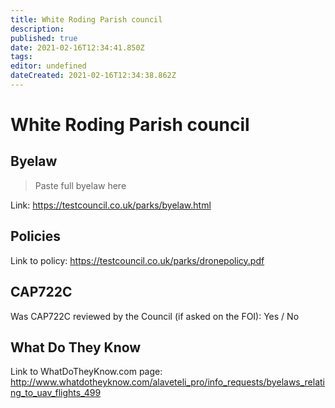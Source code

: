 ```yaml
---
title: White Roding Parish council
description: 
published: true
date: 2021-02-16T12:34:41.850Z
tags: 
editor: undefined
dateCreated: 2021-02-16T12:34:38.862Z
---
```


# White Roding Parish council


## Byelaw
> Paste full byelaw here

Link:
https://testcouncil.co.uk/parks/byelaw.html

## Policies
Link to policy:
https://testcouncil.co.uk/parks/dronepolicy.pdf

## CAP722C

Was CAP722C reviewed by the Council (if asked on the FOI): Yes / No

## What Do They Know

Link to WhatDoTheyKnow.com page:
http://www.whatdotheyknow.com/alaveteli_pro/info_requests/byelaws_relating_to_uav_flights_499

